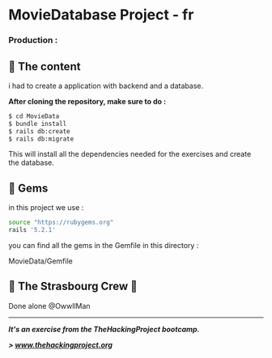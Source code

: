 # MovieDatabase Project - fr
### Production : 
## 📰 The content

i had to create a application with backend and a database.

**After cloning the repository, make sure to do :**

```sh
$ cd MovieData
$ bundle install
$ rails db:create
$ rails db:migrate
```
This will install all the dependencies needed for the exercises and create the database.


## 💎 Gems

in this project we use : 

```sh
source "https://rubygems.org"
rails '5.2.1'
```

you can find all the gems in the Gemfile in this directory : 

MovieData/Gemfile

## :european_post_office: The Strasbourg Crew 💪
Done alone @OwwllMan

<hr>

***It's an exercise from the TheHackingProject bootcamp.***

***> www.thehackingproject.org***
